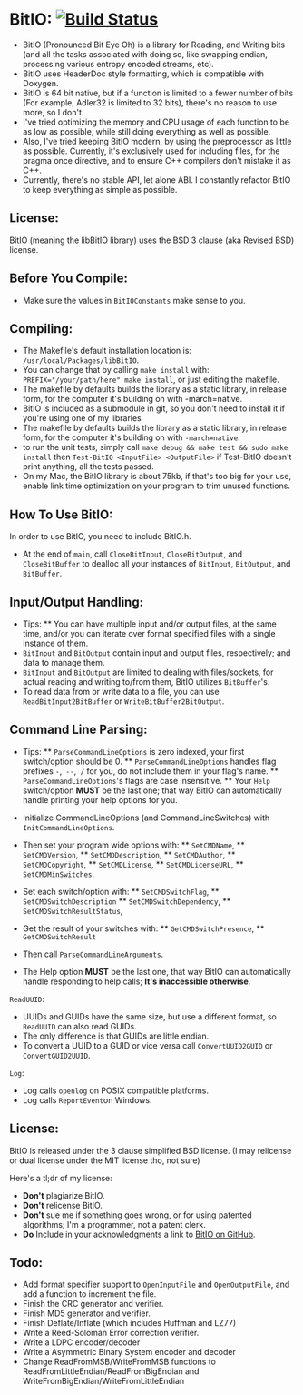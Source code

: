 **BitIO:** [![Build Status](https://travis-ci.org/bumblebritches57/BitIO.svg?branch=master)](https://travis-ci.org/bumblebritches57/BitIO)
========================
* BitIO (Pronounced Bit Eye Oh) is a library for Reading, and Writing bits (and all the tasks associated with doing so, like swapping endian, processing various entropy encoded streams, etc).
* BitIO uses HeaderDoc style formatting, which is compatible with Doxygen.
* BitIO is 64 bit native, but if a function is limited to a fewer number of bits (For example, Adler32 is limited to 32 bits), there's no reason to use more, so I don't.
* I've tried optimizing the memory and CPU usage of each function to be as low as possible, while still doing everything as well as possible.
* Also, I've tried keeping BitIO modern, by using the preprocessor as little as possible. Currently, it's exclusively used for including files, for the pragma once directive, and to ensure C++ compilers don't mistake it as C++.
* Currently, there's no stable API, let alone ABI. I constantly refactor BitIO to keep everything as simple as possible.

License:
--------

BitIO (meaning the libBitIO library) uses the BSD 3 clause (aka Revised BSD) license.

Before You Compile:
-------------------
* Make sure the values in `BitIOConstants` make sense to you.

Compiling:
----------
* The Makefile's default installation location is: `/usr/local/Packages/libBitIO`.
* You can change that by calling `make install` with: `PREFIX="/your/path/here" make install`, or just editing the makefile.
* The makefile by defaults builds the library as a static library, in release form, for the computer it's building on with -march=native.
* BitIO is included as a submodule in git, so you don't need to install it if you're using one of my libraries
* The makefile by defaults builds the library as a static library, in release form, for the computer it's building on with `-march=native`.
* to run the unit tests, simply call `make debug && make test && sudo make install` then `Test-BitIO <InputFile> <OutputFile>` if Test-BitIO doesn't print anything, all the tests passed.
* On my Mac, the BitIO library is about 75kb, if that's too big for your use, enable link time optimization on your program to trim unused functions.

How To Use BitIO:
-----------------
In order to use BitIO, you need to include BitIO.h.

* At the end of `main`, call `CloseBitInput`, `CloseBitOutput`, and `CloseBitBuffer` to dealloc all your instances of `BitInput`, `BitOutput`, and `BitBuffer`.

Input/Output Handling:
----------------------
* Tips:
** You can have multiple input and/or output files, at the same time, and/or you can iterate over format specified files with a single instance of them.
* `BitInput` and `BitOutput` contain input and output files, respectively; and data to manage them.
* `BitInput` and `BitOutput` are limited to dealing with files/sockets, for actual reading and writing to/from them, BitIO utilizes `BitBuffer`'s.
* To read data from or write data to a file, you can use `ReadBitInput2BitBuffer` or `WriteBitBuffer2BitOutput`.

Command Line Parsing:
---------------------
* Tips:
** `ParseCommandLineOptions` is zero indexed, your first switch/option should be 0.
** `ParseCommandLineOptions` handles flag prefixes `-`,` --`,` /` for you, do not include them in your flag's name.
** `ParseCommandLineOptions`'s flags are case insensitive.
** Your `Help` switch/option **MUST** be the last one; that way BitIO can automatically handle printing your help options for you.

* Initialize CommandLineOptions (and CommandLineSwitches) with `InitCommandLineOptions`.
* Then set your program wide options with:
** `SetCMDName`,
** `SetCMDVersion`,
** `SetCMDDescription`,
** `SetCMDAuthor`,
** `SetCMDCopyright`,
** `SetCMDLicense`,
** `SetCMDLicenseURL`,
** `SetCMDMinSwitches`.

* Set each switch/option with:
** `SetCMDSwitchFlag`,
** `SetCMDSwitchDescription`
** `SetCMDSwitchDependency`,
** `SetCMDSwitchResultStatus`,

* Get the result of your switches with:
** `GetCMDSwitchPresence`,
** `GetCMDSwitchResult`

* Then call `ParseCommandLineArguments`.
* The Help option **MUST** be the last one, that way BitIO can automatically handle responding to help calls; **It's inaccessible otherwise**.

`ReadUUID`:
* UUIDs and GUIDs have the same size, but use a different format, so `ReadUUID` can also read GUIDs.
* The only difference is that GUIDs are little endian.
* To convert a UUID to a GUID or vice versa call `ConvertUUID2GUID` or `ConvertGUID2UUID`.

`Log`:
* Log calls `openlog` on POSIX compatible platforms.
* Log calls `ReportEvent`on Windows.

License:
--------
BitIO is released under the 3 clause simplified BSD license. (I may relicense or dual license under the MIT license tho, not sure)

Here's a tl;dr of my license:
* **Don't** plagiarize BitIO.
* **Don't** relicense BitIO.
* **Don't** sue me if something goes wrong, or for using patented algorithms; I'm a programmer, not a patent clerk.
* **Do** Include in your acknowledgments a link to [BitIO on GitHub](https://www.github.com/BumbleBritches57/BitIO).

Todo:
-----
* Add format specifier support to `OpenInputFile` and `OpenOutputFile`, and add a function to increment the file.
* Finish the CRC generator and verifier.
* Finish MD5 generator and verifier.
* Finish Deflate/Inflate (which includes Huffman and LZ77)
* Write a Reed-Soloman Error correction verifier.
* Write a LDPC encoder/decoder
* Write a Asymmetric Binary System encoder and decoder
* Change ReadFromMSB/WriteFromMSB functions to ReadFromLittleEndian/ReadFromBigEndian and WriteFromBigEndian/WriteFromLittleEndian
